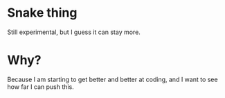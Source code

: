 # Snake thing
Still experimental, but I guess it can stay more.
# Why?
Because I am starting to get better and better at coding, and I want to see how far I can push this.

